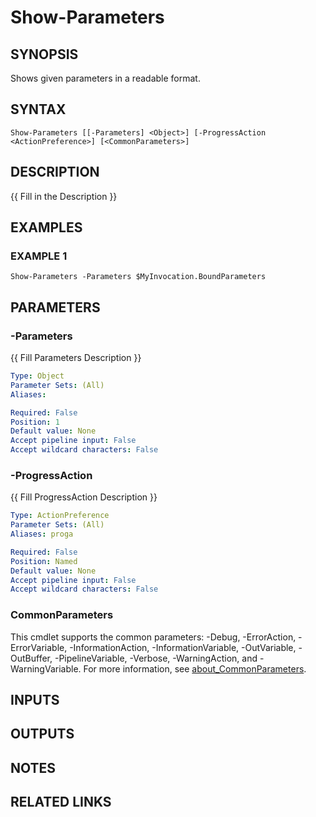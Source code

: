 ﻿---
external help file: AzureDevOpsApi-help.xml
Module Name: AzureDevOpsApi
online version:
schema: 2.0.0
---

# Show-Parameters

## SYNOPSIS
Shows given parameters in a readable format.

## SYNTAX

```
Show-Parameters [[-Parameters] <Object>] [-ProgressAction <ActionPreference>] [<CommonParameters>]
```

## DESCRIPTION
{{ Fill in the Description }}

## EXAMPLES

### EXAMPLE 1
```
Show-Parameters -Parameters $MyInvocation.BoundParameters
```

## PARAMETERS

### -Parameters
{{ Fill Parameters Description }}

```yaml
Type: Object
Parameter Sets: (All)
Aliases:

Required: False
Position: 1
Default value: None
Accept pipeline input: False
Accept wildcard characters: False
```

### -ProgressAction
{{ Fill ProgressAction Description }}

```yaml
Type: ActionPreference
Parameter Sets: (All)
Aliases: proga

Required: False
Position: Named
Default value: None
Accept pipeline input: False
Accept wildcard characters: False
```

### CommonParameters
This cmdlet supports the common parameters: -Debug, -ErrorAction, -ErrorVariable, -InformationAction, -InformationVariable, -OutVariable, -OutBuffer, -PipelineVariable, -Verbose, -WarningAction, and -WarningVariable. For more information, see [about_CommonParameters](http://go.microsoft.com/fwlink/?LinkID=113216).

## INPUTS

## OUTPUTS

## NOTES

## RELATED LINKS
